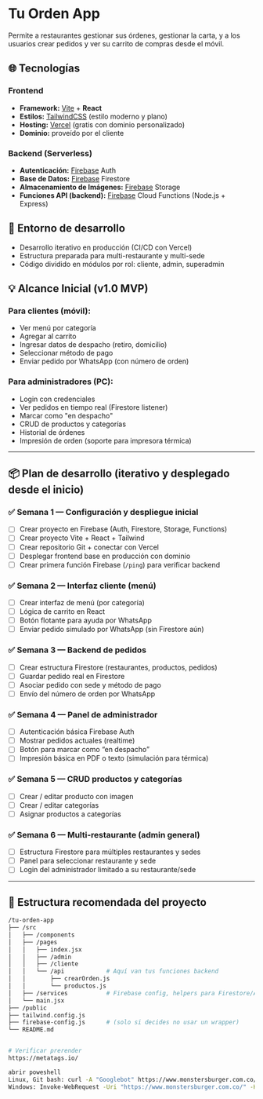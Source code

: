 # Tu Orden App

Permite a restaurantes gestionar sus órdenes, gestionar la carta, y a los usuarios crear pedidos y ver su carrito de compras desde el móvil.

## 🌐 Tecnologías

### Frontend
- **Framework:** [Vite](https://vitejs.dev/) + **React**
- **Estilos:** [TailwindCSS](https://tailwindcss.com/docs/installation/using-vite) (estilo moderno y plano)
- **Hosting:** [Vercel](https://vercel.com/) (gratis con dominio personalizado)
- **Dominio:** proveído por el cliente

### Backend (Serverless)
- **Autenticación:** [Firebase]( https://console.firebase.google.com/) Auth
- **Base de Datos:** [Firebase]( https://console.firebase.google.com/) Firestore
- **Almacenamiento de Imágenes:** [Firebase]( https://console.firebase.google.com/) Storage
- **Funciones API (backend):** [Firebase]( https://console.firebase.google.com/) Cloud Functions (Node.js + Express)

## 🔧 Entorno de desarrollo

- Desarrollo iterativo en producción (CI/CD con Vercel)
- Estructura preparada para multi-restaurante y multi-sede
- Código dividido en módulos por rol: cliente, admin, superadmin

## 💡 Alcance Inicial (v1.0 MVP)

### Para clientes (móvil):
- Ver menú por categoría
- Agregar al carrito
- Ingresar datos de despacho (retiro, domicilio)
- Seleccionar método de pago
- Enviar pedido por WhatsApp (con número de orden)

### Para administradores (PC):
- Login con credenciales
- Ver pedidos en tiempo real (Firestore listener)
- Marcar como "en despacho"
- CRUD de productos y categorías
- Historial de órdenes
- Impresión de orden (soporte para impresora térmica)

---

## 📦 Plan de desarrollo (iterativo y desplegado desde el inicio)

### ✅ Semana 1 — Configuración y despliegue inicial
- [ ] Crear proyecto en Firebase (Auth, Firestore, Storage, Functions)
- [ ] Crear proyecto Vite + React + Tailwind
- [ ] Crear repositorio Git + conectar con Vercel
- [ ] Desplegar frontend base en producción con dominio
- [ ] Crear primera función Firebase (`/ping`) para verificar backend

### ✅ Semana 2 — Interfaz cliente (menú)
- [ ] Crear interfaz de menú (por categoría)
- [ ] Lógica de carrito en React
- [ ] Botón flotante para ayuda por WhatsApp
- [ ] Enviar pedido simulado por WhatsApp (sin Firestore aún)

### ✅ Semana 3 — Backend de pedidos
- [ ] Crear estructura Firestore (restaurantes, productos, pedidos)
- [ ] Guardar pedido real en Firestore
- [ ] Asociar pedido con sede y método de pago
- [ ] Envío del número de orden por WhatsApp

### ✅ Semana 4 — Panel de administrador
- [ ] Autenticación básica Firebase Auth
- [ ] Mostrar pedidos actuales (realtime)
- [ ] Botón para marcar como “en despacho”
- [ ] Impresión básica en PDF o texto (simulación para térmica)

### ✅ Semana 5 — CRUD productos y categorías
- [ ] Crear / editar producto con imagen
- [ ] Crear / editar categorías
- [ ] Asignar productos a categorías

### ✅ Semana 6 — Multi-restaurante (admin general)
- [ ] Estructura Firestore para múltiples restaurantes y sedes
- [ ] Panel para seleccionar restaurante y sede
- [ ] Login del administrador limitado a su restaurante/sede

---

## 📁 Estructura recomendada del proyecto

```bash
/tu-orden-app
├── /src
│   ├── /components
│   ├── /pages
│   │   ├── index.jsx
│   │   ├── /admin
│   │   ├── /cliente
│   │   └── /api            # Aquí van tus funciones backend
│   │       ├── crearOrden.js
│   │       └── productos.js
│   ├── /services           # Firebase config, helpers para Firestore/Auth
│   └── main.jsx
├── /public
├── tailwind.config.js
├── firebase-config.js      # (solo si decides no usar un wrapper)
└── README.md


# Verificar prerender
https://metatags.io/

abrir poweshell
Linux, Git bash: curl -A "Googlebot" https://www.monstersburger.com.co/
Windows: Invoke-WebRequest -Uri "https://www.monstersburger.com.co/" -Headers @{ "User-Agent" = "Googlebot" } | Select-Object -ExpandProperty Content
